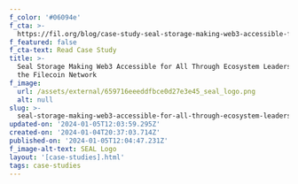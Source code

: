 ```yaml
---
f_color: '#06094e'
f_cta: >-
  https://fil.org/blog/case-study-seal-storage-making-web3-accessible-for-all-through-ecosystem-leadership-and-the-filecoin-network-1/
f_featured: false
f_cta-text: Read Case Study
title: >-
  Seal Storage Making Web3 Accessible for All Through Ecosystem Leadership and
  the Filecoin Network
f_image:
  url: /assets/external/659716eeeddfbce0d27e3e45_seal_logo.png
  alt: null
slug: >-
  seal-storage-making-web3-accessible-for-all-through-ecosystem-leadership-and-the-filecoin-network
updated-on: '2024-01-05T12:03:59.295Z'
created-on: '2024-01-04T20:37:03.714Z'
published-on: '2024-01-05T12:04:47.231Z'
f_image-alt-text: SEAL Logo
layout: '[case-studies].html'
tags: case-studies
---
```



